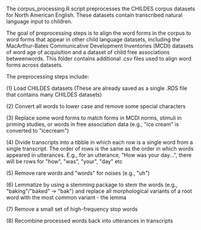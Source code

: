 The corpus_processing.R script preprocesses the CHILDES corpus datasets for North American English. These datasets contain transcribed natural language input to children. 

The goal of preprocessing steps is to align the word forms in the corpus to word forms that appear in other child language datasets, including the MacArthur-Bates Communicative Development Inventories (MCDI) datasets of word age of acquisition and a dataset of child free associations betweenwords. This folder contains additional .csv files used to align word forms across datasets. 

The preprocessing steps include:

(1) Load CHILDES datasets (These are already saved as a single .RDS file that contains many CHILDES datasets)

(2) Convert all words to lower case and remove some special characters

(3) Replace some word forms to match forms in MCDI norms, stimuli in priming studies, or words in free association data (e.g., "ice cream" is converted to "icecream")

(4) Divide transcripts into a tibble in which each row is a single word from a single transcript. The order of rows is the same as the order in which words appeared in utterances. E.g., for an utterance, "How was your day...", there will be rows for "how", "was", "your", "day" etc

(5) Remove rare words and "words" for noises (e.g., "uh")

(6) Lemmatize by using a stemming package to stem the words (e.g., "baking"/"baked" -> "bak") and replace all morphological variants of a root word with the most common variant - the lemma

(7) Remove a small set of high-frequency stop words

(8) Recombine processed words back into utterances in transcripts
